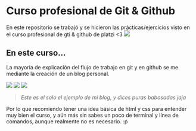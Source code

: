 # Curso profesional de Git & Github

En este repositorio se trabajó y se hicieron las prácticas/ejercicios visto en el curso profesional de gti & github de platzi <3
![](https://i.imgur.com/UoTl6y0.png)

## En este curso...

La mayoria de explicación del flujo de trabajo en git y en github se me mediante la creación de un blog personal.

![](https://i.imgur.com/Qh7k39W.png)
![](https://i.imgur.com/MdJmFwb.jpg?1)
![](https://i.imgur.com/cRsaKbk.png)

>*Este es el solo el ejemplo de mi blog, y dices puras babosadas jaja*

Por lo que recomiendo tener una idea básica 
de html y css para entender muy bien el curso, y aún más sin sabes un poco de terminal y línea de comandos, aunque realmente no es necesario. :p 

